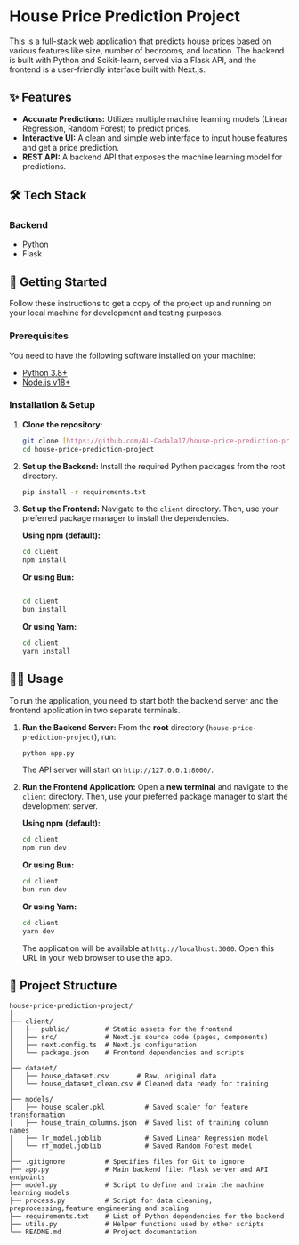 # House Price Prediction Project

This is a full-stack web application that predicts house prices based on various features like size, number of bedrooms, and location. The backend is built with Python and Scikit-learn, served via a Flask API, and the frontend is a user-friendly interface built with Next.js.

## ✨ Features

-   **Accurate Predictions:** Utilizes multiple machine learning models (Linear Regression, Random Forest) to predict prices.
-   **Interactive UI:** A clean and simple web interface to input house features and get a price prediction.
-   **REST API:** A backend API that exposes the machine learning model for predictions.

## 🛠️ Tech Stack

### Backend
-   Python
-   Flask

## 🚀 Getting Started

Follow these instructions to get a copy of the project up and running on your local machine for development and testing purposes.

### Prerequisites

You need to have the following software installed on your machine:
-   [Python 3.8+](https://www.python.org/downloads/)
-   [Node.js v18+](https://nodejs.org/en/)

### Installation & Setup

1.  **Clone the repository:**
    ```sh
    git clone [https://github.com/AL-Cadala17/house-price-prediction-project.git](https://github.com/AL-Cadala17/house-price-prediction-project.git)
    cd house-price-prediction-project
    ```

2.  **Set up the Backend:**
    Install the required Python packages from the root directory.
    ```sh
    pip install -r requirements.txt
    ```

3.  **Set up the Frontend:**
    Navigate to the `client` directory. Then, use your preferred package manager to install the dependencies.

    **Using npm (default):**
    ```sh
    cd client
    npm install
    ```
    **Or using Bun:**
    ```sh

    cd client
    bun install
    ```
    **Or using Yarn:**
    ```sh
    cd client
    yarn install
    ```

## 🏃‍♀️ Usage

To run the application, you need to start both the backend server and the frontend application in two separate terminals.

1.  **Run the Backend Server:**
    From the **root** directory (`house-price-prediction-project`), run:
    ```sh
    python app.py
    ```
    The API server will start on `http://127.0.0.1:8000/`.  

2.  **Run the Frontend Application:**
    Open a **new terminal** and navigate to the `client` directory. Then, use your preferred package manager to start the development server.

    **Using npm (default):**
    ```sh
    cd client
    npm run dev
    ```
    **Or using Bun:**
    ```sh
    cd client
    bun run dev
    ```
    **Or using Yarn:**
    ```sh
    cd client
    yarn dev
    ```
    The application will be available at `http://localhost:3000`. Open this URL in your web browser to use the app.

## 📂 Project Structure
```
house-price-prediction-project/
│
├── client/
│   ├── public/         # Static assets for the frontend
│   ├── src/            # Next.js source code (pages, components)
│   ├── next.config.ts  # Next.js configuration
│   └── package.json    # Frontend dependencies and scripts
│
├── dataset/
│   ├── house_dataset.csv       # Raw, original data
│   └── house_dataset_clean.csv # Cleaned data ready for training
│
├── models/
│   ├── house_scaler.pkl          # Saved scaler for feature transformation
|   ├── house_train_columns.json  # Saved list of training column names
│   ├── lr_model.joblib           # Saved Linear Regression model
│   └── rf_model.joblib           # Saved Random Forest model
│
├── .gitignore          # Specifies files for Git to ignore
├── app.py              # Main backend file: Flask server and API endpoints
├── model.py            # Script to define and train the machine learning models
├── process.py          # Script for data cleaning, preprocessing,feature engineering and scaling
├── requirements.txt    # List of Python dependencies for the backend
├── utils.py            # Helper functions used by other scripts
└── README.md           # Project documentation
```